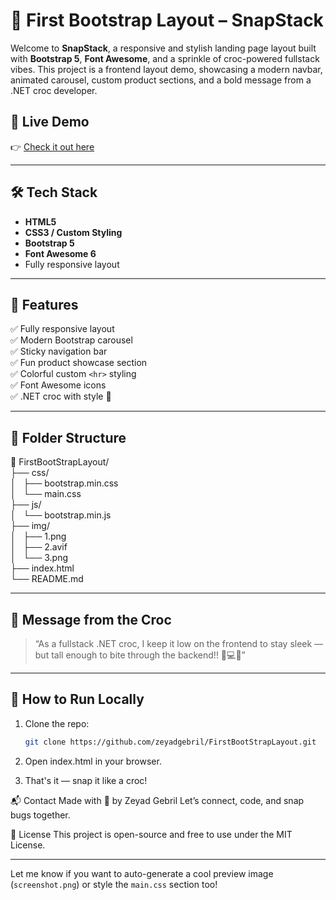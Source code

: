# 🐊 First Bootstrap Layout – SnapStack

Welcome to **SnapStack**, a responsive and stylish landing page layout built with **Bootstrap 5**, **Font Awesome**, and a sprinkle of croc-powered fullstack vibes. This project is a frontend layout demo, showcasing a modern navbar, animated carousel, custom product sections, and a bold message from a .NET croc developer.

## 🔗 Live Demo

👉 <a href="https://zeyadgebril.github.io/FirstBootStrapLayout/" target="_blank" rel="noopener noreferrer">Check it out here</a>


---

## 🛠 Tech Stack

- **HTML5**
- **CSS3 / Custom Styling**
- **Bootstrap 5**
- **Font Awesome 6**
- Fully responsive layout

---

## 📸 Features

✅ Fully responsive layout  
✅ Modern Bootstrap carousel  
✅ Sticky navigation bar  
✅ Fun product showcase section  
✅ Colorful custom `<hr>` styling  
✅ Font Awesome icons  
✅ .NET croc with style 🐊

---

## 📁 Folder Structure
📁 FirstBootStrapLayout/<br>
├── css/<br>
│   ├── bootstrap.min.css<br>
│   └── main.css<br>
├── js/<br>
│   └── bootstrap.min.js<br>
├── img/<br>
│   ├── 1.png<br>
│   ├── 2.avif<br>
│   └── 3.png<br>
├── index.html<br>
└── README.md<br>


---

## 🐊 Message from the Croc

> “As a fullstack .NET croc, I keep it low on the frontend to stay sleek — but tall enough to bite through the backend!! 🐊💻🦴”

---

## 🚀 How to Run Locally

1. Clone the repo:
   ```bash
   git clone https://github.com/zeyadgebril/FirstBootStrapLayout.git
2. Open index.html in your browser.

3. That's it — snap it like a croc!

📬 Contact
Made with 💚 by Zeyad Gebril
Let’s connect, code, and snap bugs together.

📄 License
This project is open-source and free to use under the MIT License.

---

Let me know if you want to auto-generate a cool preview image (`screenshot.png`) or style the `main.css` section too!

